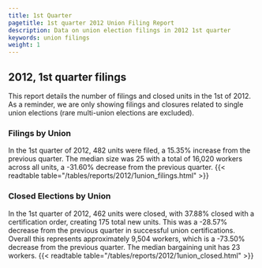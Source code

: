 ```yaml
---
title: 1st Quarter 
pagetitle: 1st quarter 2012 Union Filing Report
description: Data on union election filings in 2012 1st quarter 
keywords: union filings
weight: 1
---
```


## 2012, 1st quarter filings

This report details the number of filings and closed units in the 1st of 2012. As a reminder, we are only showing filings and closures related to single union elections (rare multi-union elections are excluded).

### Filings by Union
In the 1st quarter of 2012, 482 units were filed, a 15.35% increase from the previous quarter. The median size was 25 with a total of 16,020 workers across all units, a -31.60% decrease from the previous quarter.
{{< readtable table="/tables/reports/2012/1union_filings.html" >}}

### Closed Elections by Union
In the 1st quarter of 2012, 462 units were closed, with 37.88% closed with a certification order, creating 175 total new units. This was a -28.57% decrease from the previous quarter in successful union certifications. Overall this represents approximately 9,504 workers, which is a -73.50% decrease from the previous quarter. The median bargaining unit has 23 workers.
{{< readtable table="/tables/reports/2012/1union_closed.html" >}}
